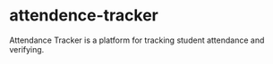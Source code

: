 # attendence-tracker
Attendance Tracker is a platform for tracking student attendance and verifying.
